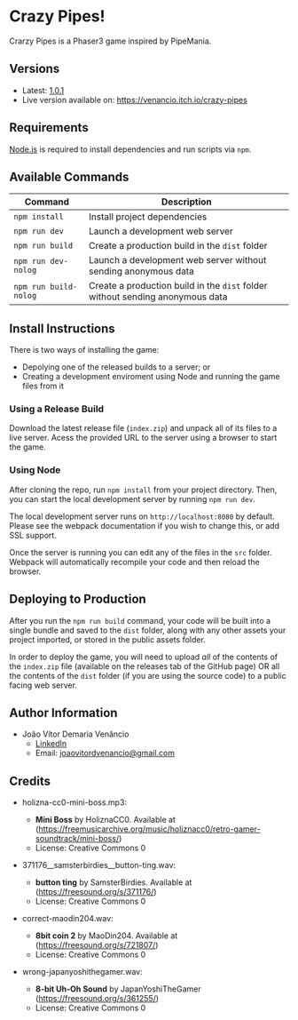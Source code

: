 # Crazy Pipes!

Crarzy Pipes is a Phaser3 game inspired by PipeMania.

## Versions

- Latest: [1.0.1](https://github.com/joaovenancio/CrazyPipes/releases/tag/v1.0.1)
- Live version available on: https://venancio.itch.io/crazy-pipes 

## Requirements

[Node.js](https://nodejs.org) is required to install dependencies and run scripts via `npm`.

## Available Commands

| Command | Description |
|---------|-------------|
| `npm install` | Install project dependencies |
| `npm run dev` | Launch a development web server |
| `npm run build` | Create a production build in the `dist` folder |
| `npm run dev-nolog` | Launch a development web server without sending anonymous data |
| `npm run build-nolog` | Create a production build in the `dist` folder without sending anonymous data |

## Install Instructions

There is two ways of installing the game:
- Depolying one of the released builds to a server; or
- Creating a development enviroment using Node and running the game files from it

### Using a Release Build

Download the latest release file (`index.zip`) and unpack all of its files to a live server. Acess the provided URL to the server using a browser to start the game.

### Using Node

After cloning the repo, run `npm install` from your project directory. Then, you can start the local development server by running `npm run dev`.

The local development server runs on `http://localhost:8080` by default. Please see the webpack documentation if you wish to change this, or add SSL support.

Once the server is running you can edit any of the files in the `src` folder. Webpack will automatically recompile your code and then reload the browser.

## Deploying to Production

After you run the `npm run build` command, your code will be built into a single bundle and saved to the `dist` folder, along with any other assets your project imported, or stored in the public assets folder.

In order to deploy the game, you will need to upload *all* of the contents of the `index.zip` file (available on the releases tab of the GitHub page) OR all the contents of the `dist` folder (if you are using the source code) to a public facing web server.

## Author Information

- João Vítor Demaria Venâncio 
    - [LinkedIn](https://www.linkedin.com/in/jo%C3%A3o-v%C3%ADtor-ven%C3%A2ncio/)
    - Email: [joaovitordvenancio@gmail.com](joaovitordvenancio@gmail.com)

## Credits

- holizna-cc0-mini-boss.mp3:
    - **Mini Boss** by HoliznaCC0. Available at (https://freemusicarchive.org/music/holiznacc0/retro-gamer-soundtrack/mini-boss/)
    - License: Creative Commons 0

- 371176__samsterbirdies__button-ting.wav:
    - **button ting** by SamsterBirdies. Available at (https://freesound.org/s/371176/)
    - License: Creative Commons 0

- correct-maodin204.wav: 
    - **8bit coin 2** by MaoDin204. Available at (https://freesound.org/s/721807/)
    - License: Creative Commons 0

- wrong-japanyoshithegamer.wav:
    - **8-bit Uh-Oh Sound** by JapanYoshiTheGamer (https://freesound.org/s/361255/)
    - License: Creative Commons 0
